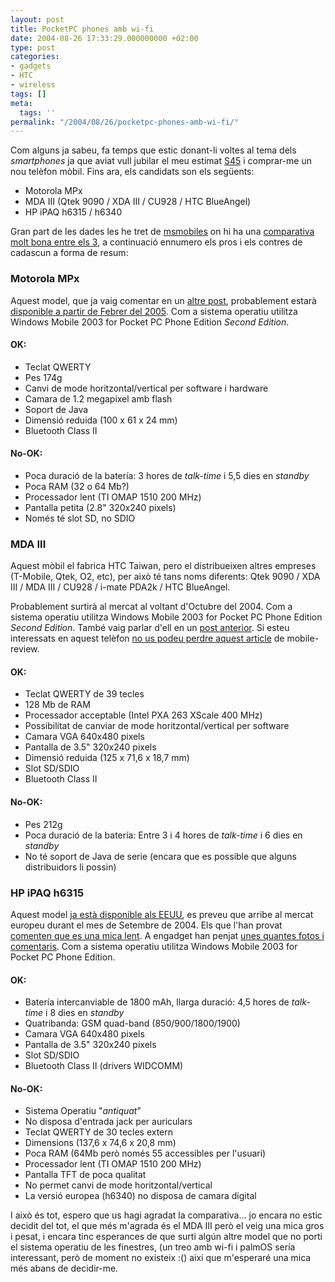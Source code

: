 ```yaml
---
layout: post
title: PocketPC phones amb wi-fi
date: 2004-08-26 17:33:29.000000000 +02:00
type: post
categories:
- gadgets
- HTC
- wireless
tags: []
meta:
  tags: ''
permalink: "/2004/08/26/pocketpc-phones-amb-wi-fi/"
---
```

Com alguns ja sabeu, fa temps que estic donant-li voltes al tema dels _smartphones_ ja que aviat vull jubilar el meu estimat [S45](http://www.my-siemens.com/s45/) i comprar-me un nou telèfon mòbil. Fins ara, els candidats son els següents:

- Motorola MPx
- MDA III (Qtek 9090 / XDA III / CU928 / HTC BlueAngel)
- HP iPAQ h6315 / h6340

Gran part de les dades les he tret de [msmobiles](http://msmobiles.com) on hi ha una [comparativa molt bona entre els 3](http://msmobiles.com/news.php/2951.html), a continuació ennumero els pros i els contres de cadascun a forma de resum:

### Motorola MPx

Aquest model, que ja vaig comentar en un [altre post](/blog/2004/06/29/11/), probablement estarà [disponible a partir de Febrer del 2005](http://www.engadget.com/entry/3587363282761351/). Com a sistema operatiu utilitza Windows Mobile 2003 for Pocket PC Phone Edition _Second Edition_.

#### OK:

- Teclat QWERTY
- Pes 174g
- Canvi de mode horitzontal/vertical per software i hardware
- Camara de 1.2 megapixel amb flash
- Soport de Java
- Dimensió reduida (100 x 61 x 24 mm)
- Bluetooth Class II

#### No-OK:

- Poca duració de la batería: 3 hores de _talk-time_ i 5,5 dies en _standby_
- Poca RAM (32 o 64 Mb?)
- Processador lent (TI OMAP 1510 200 MHz)
- Pantalla petita (2.8" 320x240 pixels)
- Només té slot SD, no SDIO

### MDA III

Aquest mòbil el fabrica HTC Taiwan, pero el distribueixen altres empreses (T-Mobile, Qtek, O2, etc), per això té tans noms diferents: Qtek 9090 / XDA III / MDA III / CU928 / i-mate PDA2k / HTC BlueAngel.

Probablement surtirà al mercat al voltant d'Octubre del 2004. Com a sistema operatiu utilitza Windows Mobile 2003 for Pocket PC Phone Edition _Second Edition_. També vaig parlar d'ell en un [post anterior](/blog/2004/06/28/10/). Si esteu interessats en aquest telèfon [no us podeu perdre aquest article](http://mobile-review.com/pda/review/htc-blue-angel-en.shtml) de mobile-review.

#### OK:

- Teclat QWERTY de 39 tecles
- 128 Mb de RAM
- Processador acceptable (Intel PXA 263 XScale 400 MHz)
- Possibilitat de canviar de mode horitzontal/vertical per software
- Camara VGA 640x480 pixels
- Pantalla de 3.5" 320x240 pixels
- Dimensió reduida (125 x 71,6 x 18,7 mm)
- Slot SD/SDIO
- Bluetooth Class II

#### No-OK:

- Pes 212g
- Poca duració de la batería: Entre 3 i 4 hores de _talk-time_ i 6 dies en _standby_
- No té soport de Java de serie (encara que es possible que alguns distribuidors li possin)

### HP iPAQ h6315

Aquest model [ja està disponible als EEUU](http://www.engadget.com/entry/5181088220921743/), es preveu que arribe al mercat europeu durant el mes de Setembre de 2004. Els que l'han provat [comenten que es una mica lent](http://www.engadget.com/entry/8817026379392225/). A engadget han penjat [unes quantes fotos i comentaris](http://www.engadget.com/entry/7931616626104684/). Com a sistema operatiu utilitza Windows Mobile 2003 for Pocket PC Phone Edition.

#### OK:

- Batería intercanviable de 1800 mAh, llarga duració: 4,5 hores de _talk-time_ i 8 dies en _standby_
- Quatribanda: GSM quad-band (850/900/1800/1900)
- Camara VGA 640x480 pixels
- Pantalla de 3.5" 320x240 pixels
- Slot SD/SDIO
- Bluetooth Class II (drivers WIDCOMM)

#### No-OK:

- Sistema Operatiu "_antiquat_"
- No disposa d'entrada jack per auriculars
- Teclat QWERTY de 30 tecles extern
- Dimensions (137,6 x 74,6 x 20,8 mm)
- Poca RAM (64Mb però només 55 accessibles per l'usuari)
- Processador lent (TI OMAP 1510 200 MHz)
- Pantalla TFT de poca qualitat
- No permet canvi de mode horitzontal/vertical
- La versió europea (h6340) no disposa de camara digital

I això és tot, espero que us hagi agradat la comparativa... jo encara no estic decidit del tot, el que més m'agrada és el MDA III però el veig una mica gros i pesat, i encara tinc esperances de que surti algún altre model que no porti el sistema operatiu de les finestres, (un treo amb wi-fi i palmOS sería interessant, però de moment no existeix :() aixi que m'esperaré una mica més abans de decidir-me.

